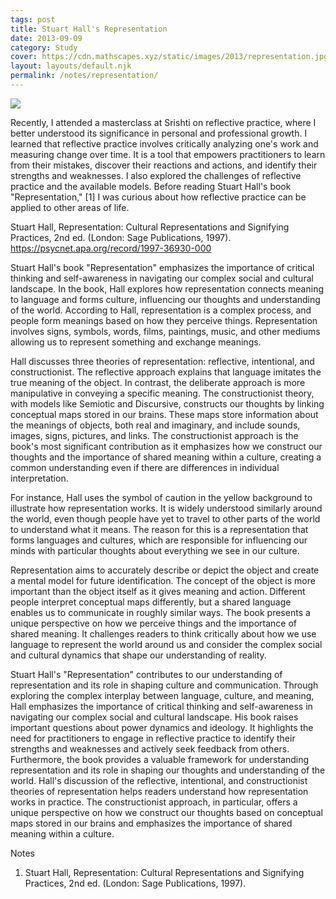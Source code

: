 ```yaml
---
tags: post
title: Stuart Hall's Representation
date: 2013-09-09
category: Study
cover: https://cdn.mathscapes.xyz/static/images/2013/representation.jpg
layout: layouts/default.njk
permalink: /notes/representation/
--- 
```


<img src="https://cdn.mathscapes.xyz/static/images/2013/representation.jpg"/>

Recently, I attended a masterclass at Srishti on reflective practice, where I better understood its significance in personal and professional growth. I learned that reflective practice involves critically analyzing one's work and measuring change over time. It is a tool that empowers practitioners to learn from their mistakes, discover their reactions and actions, and identify their strengths and weaknesses. I also explored the challenges of reflective practice and the available models. Before reading Stuart Hall's book "Representation," [1] I was curious about how reflective practice can be applied to other areas of life.

Stuart Hall, Representation: Cultural Representations and Signifying Practices, 2nd ed. (London: Sage Publications, 1997). https://psycnet.apa.org/record/1997-36930-000

Stuart Hall's book "Representation" emphasizes the importance of critical thinking and self-awareness in navigating our complex social and cultural landscape. In the book, Hall explores how representation connects meaning to language and forms culture, influencing our thoughts and understanding of the world. According to Hall, representation is a complex process, and people form meanings based on how they perceive things. Representation involves signs, symbols, words, films, paintings, music, and other mediums allowing us to represent something and exchange meanings.

Hall discusses three theories of representation: reflective, intentional, and constructionist. The reflective approach explains that language imitates the true meaning of the object. In contrast, the deliberate approach is more manipulative in conveying a specific meaning. The constructionist theory, with models like Semiotic and Discursive, constructs our thoughts by linking conceptual maps stored in our brains. These maps store information about the meanings of objects, both real and imaginary, and include sounds, images, signs, pictures, and links. The constructionist approach is the book's most significant contribution as it emphasizes how we construct our thoughts and the importance of shared meaning within a culture, creating a common understanding even if there are differences in individual interpretation.

For instance, Hall uses the symbol of caution in the yellow background to illustrate how representation works. It is widely understood similarly around the world, even though people have yet to travel to other parts of the world to understand what it means. The reason for this is a representation that forms languages and cultures, which are responsible for influencing our minds with particular thoughts about everything we see in our culture.

Representation aims to accurately describe or depict the object and create a mental model for future identification. The concept of the object is more important than the object itself as it gives meaning and action. Different people interpret conceptual maps differently, but a shared language enables us to communicate in roughly similar ways. The book presents a unique perspective on how we perceive things and the importance of shared meaning. It challenges readers to think critically about how we use language to represent the world around us and consider the complex social and cultural dynamics that shape our understanding of reality.

Stuart Hall's "Representation" contributes to our understanding of representation and its role in shaping culture and communication. Through exploring the complex interplay between language, culture, and meaning, Hall emphasizes the importance of critical thinking and self-awareness in navigating our complex social and cultural landscape. His book raises important questions about power dynamics and ideology. It highlights the need for practitioners to engage in reflective practice to identify their strengths and weaknesses and actively seek feedback from others. Furthermore, the book provides a valuable framework for understanding representation and its role in shaping our thoughts and understanding of the world. Hall's discussion of the reflective, intentional, and constructionist theories of representation helps readers understand how representation works in practice. The constructionist approach, in particular, offers a unique perspective on how we construct our thoughts based on conceptual maps stored in our brains and emphasizes the importance of shared meaning within a culture.

Notes

1. Stuart Hall, Representation: Cultural Representations and Signifying Practices, 2nd ed. (London: Sage Publications, 1997).